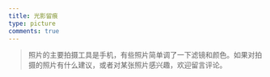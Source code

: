 ```yaml
---
title: 光影留痕
type: picture
comments: true
---
```


<style>
.ImageGrid{width:100%;max-width:1040px;margin:0 auto;text-align:center}.card{overflow:hidden;transition:.3s ease-in-out;border-radius:8px;background-color:#efefef;padding:1.4px}.ImageInCard img{padding:0;border-radius:8px}
@media(prefers-color-scheme:dark){.card{background-color:#333;}}
</style>

> 照片的主要拍摄工具是手机，有些照片简单调了一下滤镜和颜色。如果对拍摄的照片有什么建议，或者对某张照片感兴趣，欢迎留言评论。

<div class="ImageGrid"></div>
